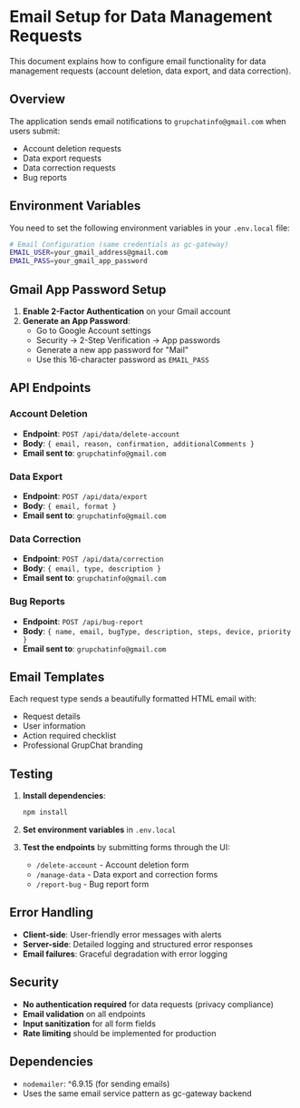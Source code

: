 # Email Setup for Data Management Requests

This document explains how to configure email functionality for data management requests (account deletion, data export, and data correction).

## Overview

The application sends email notifications to `grupchatinfo@gmail.com` when users submit:
- Account deletion requests
- Data export requests  
- Data correction requests
- Bug reports

## Environment Variables

You need to set the following environment variables in your `.env.local` file:

```bash
# Email Configuration (same credentials as gc-gateway)
EMAIL_USER=your_gmail_address@gmail.com
EMAIL_PASS=your_gmail_app_password
```

## Gmail App Password Setup

1. **Enable 2-Factor Authentication** on your Gmail account
2. **Generate an App Password**:
   - Go to Google Account settings
   - Security → 2-Step Verification → App passwords
   - Generate a new app password for "Mail"
   - Use this 16-character password as `EMAIL_PASS`

## API Endpoints

### Account Deletion
- **Endpoint**: `POST /api/data/delete-account`
- **Body**: `{ email, reason, confirmation, additionalComments }`
- **Email sent to**: `grupchatinfo@gmail.com`

### Data Export
- **Endpoint**: `POST /api/data/export` 
- **Body**: `{ email, format }`
- **Email sent to**: `grupchatinfo@gmail.com`

### Data Correction
- **Endpoint**: `POST /api/data/correction`
- **Body**: `{ email, type, description }`
- **Email sent to**: `grupchatinfo@gmail.com`

### Bug Reports
- **Endpoint**: `POST /api/bug-report`
- **Body**: `{ name, email, bugType, description, steps, device, priority }`
- **Email sent to**: `grupchatinfo@gmail.com`

## Email Templates

Each request type sends a beautifully formatted HTML email with:
- Request details
- User information
- Action required checklist
- Professional GrupChat branding

## Testing

1. **Install dependencies**:
   ```bash
   npm install
   ```

2. **Set environment variables** in `.env.local`

3. **Test the endpoints** by submitting forms through the UI:
   - `/delete-account` - Account deletion form
   - `/manage-data` - Data export and correction forms
   - `/report-bug` - Bug report form

## Error Handling

- **Client-side**: User-friendly error messages with alerts
- **Server-side**: Detailed logging and structured error responses
- **Email failures**: Graceful degradation with error logging

## Security

- **No authentication required** for data requests (privacy compliance)
- **Email validation** on all endpoints
- **Input sanitization** for all form fields
- **Rate limiting** should be implemented for production

## Dependencies

- `nodemailer`: ^6.9.15 (for sending emails)
- Uses the same email service pattern as gc-gateway backend
